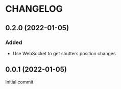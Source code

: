 # CHANGELOG

## 0.2.0 (2022-01-05)

### Added

- Use WebSocket to get shutters position changes

## 0.0.1 (2022-01-05)

Initial commit
